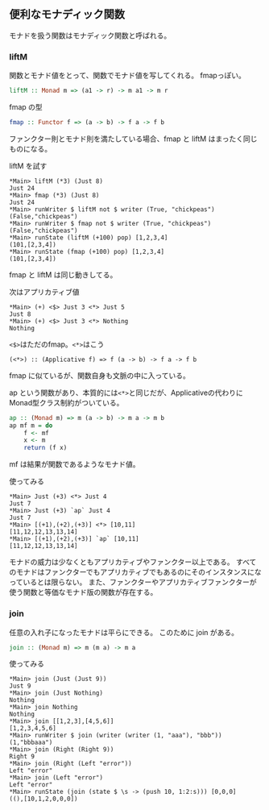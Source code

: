 ## 便利なモナディック関数

モナドを扱う関数はモナディック関数と呼ばれる。

### liftM

関数とモナド値をとって、関数でモナド値を写してくれる。
fmapっぽい。

```haskell
liftM :: Monad m => (a1 -> r) -> m a1 -> m r
```

fmap の型

```haskell
fmap :: Functor f => (a -> b) -> f a -> f b
```

ファンクター則とモナド則を満たしている場合、fmap と liftM はまったく同じものになる。

liftM を試す

```
*Main> liftM (*3) (Just 8)
Just 24
*Main> fmap (*3) (Just 8)
Just 24
*Main> runWriter $ liftM not $ writer (True, "chickpeas")
(False,"chickpeas")
*Main> runWriter $ fmap not $ writer (True, "chickpeas")
(False,"chickpeas")
*Main> runState (liftM (+100) pop) [1,2,3,4]
(101,[2,3,4])
*Main> runState (fmap (+100) pop) [1,2,3,4]
(101,[2,3,4])
```

fmap と liftM は同じ動きしてる。

次はアプリカティブ値

```
*Main> (+) <$> Just 3 <*> Just 5
Just 8
*Main> (+) <$> Just 3 <*> Nothing
Nothing
```

`<$>`はただのfmap。`<*>`はこう

```
(<*>) :: (Applicative f) => f (a -> b) -> f a -> f b
```

fmap に似ているが、関数自身も文脈の中に入っている。

ap という関数があり、本質的には`<*>`と同じだが、Applicativeの代わりにMonad型クラス制約がついている。

```haskell
ap :: (Monad m) => m (a -> b) -> m a -> m b
ap mf m = do
    f <- mf
    x <- m
    return (f x)
```

mf は結果が関数であるようなモナド値。

使ってみる

```
*Main> Just (+3) <*> Just 4
Just 7
*Main> Just (+3) `ap` Just 4
Just 7
*Main> [(+1),(+2),(+3)] <*> [10,11]
[11,12,12,13,13,14]
*Main> [(+1),(+2),(+3)] `ap` [10,11]
[11,12,12,13,13,14]
```

モナドの威力は少なくともアプリカティブやファンクター以上である。
すべてのモナドはファンクターでもアプリカティブでもあるのにそのインスタンスになっているとは限らない。
また、ファンクターやアプリカティブファンクターが使う関数と等価なモナド版の関数が存在する。

### join

任意の入れ子になったモナドは平らにできる。
このために join がある。

```haskell
join :: (Monad m) => m (m a) -> m a
```

使ってみる

```
*Main> join (Just (Just 9))
Just 9
*Main> join (Just Nothing)
Nothing
*Main> join Nothing
Nothing
*Main> join [[1,2,3],[4,5,6]]
[1,2,3,4,5,6]
*Main> runWriter $ join (writer (writer (1, "aaa"), "bbb"))
(1,"bbbaaa")
*Main> join (Right (Right 9))
Right 9
*Main> join (Right (Left "error"))
Left "error"
*Main> join (Left "error")
Left "error"
*Main> runState (join (state $ \s -> (push 10, 1:2:s))) [0,0,0]
((),[10,1,2,0,0,0])
```


